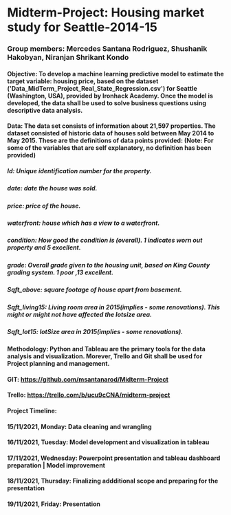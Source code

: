 # **Midterm-Project**: Housing market study for Seattle-2014-15
### **Group members**: Mercedes Santana Rodriguez, Shushanik Hakobyan, Niranjan Shrikant Kondo
#### **Objective**: To develop a machine learning predictive model to estimate the target variable: housing price, based on the dataset ('Data_MidTerm_Project_Real_State_Regression.csv') for Seattle (Washington, USA), provided by Ironhack Academy. Once the model is developed, the data shall be used to solve business questions using descriptive data analysis. 

#### **Data**: The data set consists of information about 21,597 properties. The dataset consisted of historic data of houses sold between May 2014 to May 2015. These are the definitions of data points provided: (Note: For some of the variables that are self explanatory, no definition has been provided)

##### Id: Unique identification number for the property.
##### date: date the house was sold.
##### price: price of the house.
##### waterfront: house which has a view to a waterfront.
##### condition: How good the condition is (overall). 1 indicates worn out property and 5 excellent.
##### grade: Overall grade given to the housing unit, based on King County grading system. 1 poor ,13 excellent.
##### Sqft_above: square footage of house apart from basement.
##### Sqft_living15: Living room area in 2015(implies - some renovations). This might or might not have affected the lotsize area.
##### Sqft_lot15: lotSize area in 2015(implies - some renovations).

#### **Methodology**: Python and Tableau are the primary tools for the data analysis and visualization. Morever, Trello and Git shall be used for Project planning and management. 
#### GIT: https://github.com/msantanarod/Midterm-Project
#### Trello: https://trello.com/b/ucu9cCNA/midterm-project

#### **Project Timeline**:
#### 15/11/2021, Monday: Data cleaning and wrangling 
#### 16/11/2021, Tuesday: Model development and visualization in tableau
#### 17/11/2021, Wednesday: Powerpoint presentation and tableau dashboard preparation | Model improvement
#### 18/11/2021, Thursday: Finalizing addditional scope and preparing for the presentation
#### 19/11/2021, Friday: Presentation 
